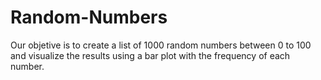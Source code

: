# Random-Numbers
Our objetive is to create a list of 1000 random numbers between 0 to 100 and visualize the results using a bar plot with the frequency of each number.
